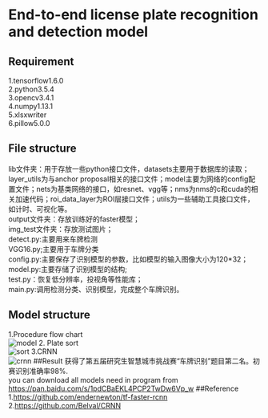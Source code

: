 # End-to-end license plate recognition and detection model  
## Requirement  
1.tensorflow1.6.0  
2.python3.5.4  
3.opencv3.4.1  
4.numpy1.13.1   
5.xlsxwriter  
6.pillow5.0.0  
## File structure  
lib文件夹：用于存放一些python接口文件，datasets主要用于数据库的读取；layer_utils为与anchor proposal相关的接口文件；model主要为网络的config配置文件；nets为基类网络的接口，如resnet、vgg等；nms为nms的c和cuda的相关加速代码；roi_data_layer为ROI层接口文件；utils为一些辅助工具接口文件，如计时、可视化等。  
output文件夹：存放训练好的faster模型；  
img_test文件夹：存放测试图片；  
detect.py:主要用来车牌检测  
VGG16.py;主要用于车牌分类  
config.py:主要保存了识别模型的参数，比如模型的输入图像大小为120*32；  
model.py:主要存储了识别模型的结构;  
test.py：恢复低分辨率，投视角等性能库；  
main.py:调用检测分类、识别模型，完成整个车牌识别。  
## Model structure
1.Procedure flow chart  
![model](https://github.com/yangkaiqing/License-Plate-Recognition/blob/master/images/modelstructure.png)
2. Plate sort  
![sort](https://github.com/yangkaiqing/License-Plate-Recognition/blob/master/images/platesort.png)
3.CRNN  
![crnn](https://github.com/yangkaiqing/License-Plate-Recognition/blob/master/images/crnn.png)
##Result
获得了第五届研究生智慧城市挑战赛“车牌识别”题目第二名。初赛识别准确率98%.  
you can download all models need in program from https://pan.baidu.com/s/1pdCBaEKL4PCP2TwDw6Vp_w
##Reference  
1.https://github.com/endernewton/tf-faster-rcnn  
2.https://github.com/Belval/CRNN  
